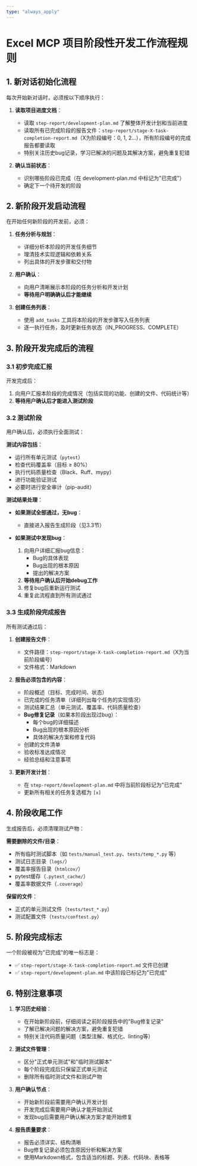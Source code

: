 ```yaml
---
type: "always_apply"
---
```


# Excel MCP 项目阶段性开发工作流程规则

## 1. 新对话初始化流程

每次开始新对话时，必须按以下顺序执行：

1. **读取项目进度文档**：
   - 读取 `step-report/development-plan.md` 了解整体开发计划和当前进度
   - 读取所有已完成阶段的报告文件：`step-report/stage-X-task-completion-report.md`（X为阶段编号：0, 1, 2...），所有阶段编号的完成报告都要读取
   - 特别关注历史bug记录，学习已解决的问题及其解决方案，避免重复犯错

2. **确认当前状态**：
   - 识别哪些阶段已完成（在 development-plan.md 中标记为"已完成"）
   - 确定下一个待开发的阶段

## 2. 新阶段开发启动流程

在开始任何新阶段的开发前，必须：

1. **任务分析与规划**：
   - 详细分析本阶段的开发任务细节
   - 理清技术实现逻辑和依赖关系
   - 列出具体的开发步骤和交付物

2. **用户确认**：
   - 向用户清晰展示本阶段的任务分析和开发计划
   - **等待用户明确确认后才能继续**

3. **创建任务列表**：
   - 使用 `add_tasks` 工具将本阶段的开发步骤写入任务列表
   - 逐一执行任务，及时更新任务状态（IN_PROGRESS、COMPLETE）

## 3. 阶段开发完成后的流程

### 3.1 初步完成汇报

开发完成后：
1. 向用户汇报本阶段的完成情况（包括实现的功能、创建的文件、代码统计等）
2. **等待用户确认后才能进入测试阶段**

### 3.2 测试阶段

用户确认后，必须执行全面测试：

**测试内容包括**：
- 运行所有单元测试（`pytest`）
- 检查代码覆盖率（目标 ≥ 80%）
- 执行代码质量检查（Black、Ruff、mypy）
- 进行功能验证测试
- 必要时进行安全审计（pip-audit）

**测试结果处理**：

- **如果测试全部通过，无bug**：
  - 直接进入报告生成阶段（见3.3节）

- **如果测试中发现bug**：
  1. 向用户详细汇报bug信息：
     - Bug的具体表现
     - Bug出现的根本原因
     - 提出的解决方案
  2. **等待用户确认后开始debug工作**
  3. 修复bug后重新运行测试
  4. 重复此流程直到所有测试通过

### 3.3 生成阶段完成报告

所有测试通过后：

1. **创建报告文件**：
   - 文件路径：`step-report/stage-X-task-completion-report.md`（X为当前阶段编号）
   - 文件格式：Markdown

2. **报告必须包含的内容**：
   - 阶段概述（目标、完成时间、状态）
   - 已完成的任务清单（详细列出每个任务的实现情况）
   - 测试结果汇总（单元测试、覆盖率、代码质量检查）
   - **Bug修复记录**（如果本阶段出现过bug）：
     - 每个bug的详细描述
     - Bug出现的根本原因分析
     - 具体的解决方案和修复代码
   - 创建的文件清单
   - 验收标准达成情况
   - 经验总结和注意事项

3. **更新开发计划**：
   - 在 `step-report/development-plan.md` 中将当前阶段标记为"已完成"
   - 更新所有相关的任务复选框为 `[x]`

## 4. 阶段收尾工作

生成报告后，必须清理测试产物：

**需要删除的文件/目录**：
- 所有临时测试脚本（如 `tests/manual_test.py`、`tests/temp_*.py` 等）
- 测试日志目录（`logs/`）
- 覆盖率报告目录（`htmlcov/`）
- pytest缓存（`.pytest_cache/`）
- 覆盖率数据文件（`.coverage`）

**保留的文件**：
- 正式的单元测试文件（`tests/test_*.py`）
- 测试配置文件（`tests/conftest.py`）

## 5. 阶段完成标志

一个阶段被视为"已完成"的唯一标志是：
- ✅ `step-report/stage-X-task-completion-report.md` 文件已创建
- ✅ `step-report/development-plan.md` 中该阶段已标记为"已完成"

## 6. 特别注意事项

1. **学习历史经验**：
   - 在开始新阶段前，仔细阅读之前阶段报告中的"Bug修复记录"
   - 了解已解决问题的解决方案，避免重复犯错
   - 特别关注代码质量问题（类型注解、格式化、linting等）

2. **测试文件管理**：
   - 区分"正式单元测试"和"临时测试脚本"
   - 每个阶段完成后只保留正式单元测试
   - 删除所有临时测试文件和测试产物

3. **用户确认节点**：
   - 开始新阶段前需要用户确认开发计划
   - 开发完成后需要用户确认才能开始测试
   - 发现bug后需要用户确认解决方案才能开始修复

4. **报告质量要求**：
   - 报告必须详实、结构清晰
   - Bug修复记录必须包含原因分析和解决方案
   - 使用Markdown格式，包含适当的标题、列表、代码块、表格等